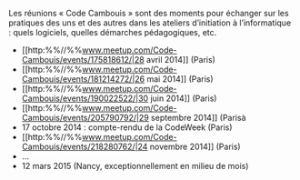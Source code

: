 Les réunions « Code Cambouis » sont des moments pour échanger sur les pratiques des uns et des autres dans les ateliers d’initiation à l’informatique : quels logiciels, quelles démarches pédagogiques, etc.

  * [[http:%%//%%www.meetup.com/Code-Cambouis/events/175818612/|28 avril 2014]] (Paris)
  * [[http:%%//%%www.meetup.com/Code-Cambouis/events/181214272/|26 mai 2014]] (Paris)
  * [[http:%%//%%www.meetup.com/Code-Cambouis/events/190022522/|30 juin 2014]] (Paris)
  * [[http:%%//%%www.meetup.com/Code-Cambouis/events/205790792/|29 septembre 2014]] (Parisà
  * 17 octobre 2014 : compte-rendu de la CodeWeek (Paris)
  * [[http:%%//%%www.meetup.com/Code-Cambouis/events/218280762/|24 novembre 2014]] (Paris)
  * …
  * 12 mars 2015 (Nancy, exceptionnellement en milieu de mois)
